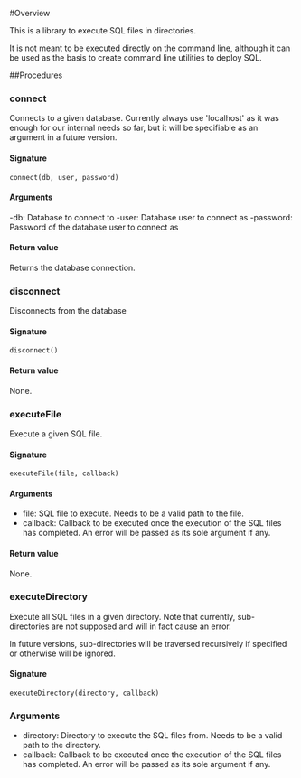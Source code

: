 #Overview

This is a library to execute SQL files in directories.

It is not meant to be executed directly on the command line, although it can be used as the basis to create command line utilities to deploy SQL.

##Procedures

### connect

Connects to a given database. Currently always use 'localhost' as it was enough for our internal needs so far, but it will be specifiable as an argument in a future version.

#### Signature

```
connect(db, user, password)
```

#### Arguments

-db: Database to connect to
-user: Database user to connect as
-password: Password of the database user to connect as

#### Return value

Returns the database connection.

### disconnect

Disconnects from the database

#### Signature

```
disconnect()
```

#### Return value

None.

### executeFile

Execute a given SQL file.

#### Signature

```
executeFile(file, callback)
```

#### Arguments

- file: SQL file to execute. Needs to be a valid path to the file.
- callback: Callback to be executed once the execution of the SQL files has completed. An error will be passed as its sole argument if any.

#### Return value

None.

### executeDirectory

Execute all SQL files in a given directory. Note that currently, sub-directories are not supposed and will in fact cause an error.

In future versions, sub-directories will be traversed recursively if specified or otherwise will be ignored.

#### Signature

```
executeDirectory(directory, callback)
```

### Arguments

- directory: Directory to execute the SQL files from. Needs to be a valid path to the directory.
- callback: Callback to be executed once the execution of the SQL files has completed. An error will be passed as its sole argument if any.

